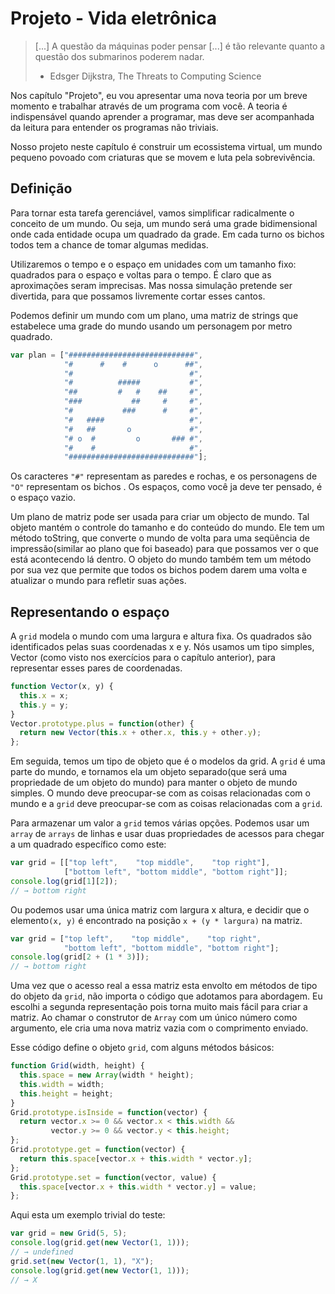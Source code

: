# Projeto - Vida eletrônica

> [...] A questão da máquinas poder pensar [...] é tão relevante quanto a questão dos submarinos poderem nadar.
>
> - Edsger Dijkstra, The Threats to Computing Science

Nos capítulo "Projeto", eu vou apresentar uma nova teoria por um breve momento e trabalhar através de um programa com você. A teoria é indispensável quando aprender a programar, mas deve ser acompanhada da leitura para entender os programas não triviais.

Nosso projeto neste capítulo é construir um ecossistema virtual, um mundo pequeno povoado com criaturas que se movem e luta pela sobrevivência.

## Definição

Para tornar esta tarefa gerenciável, vamos simplificar radicalmente o conceito de um mundo. Ou seja, um mundo será uma grade bidimensional onde cada entidade ocupa um quadrado da grade. Em cada turno os bichos todos tem a chance de tomar algumas medidas.

Utilizaremos o tempo e o espaço em unidades com um tamanho fixo: quadrados para o espaço e voltas para o tempo. É claro que as aproximações seram imprecisas. Mas nossa simulação pretende ser divertida, para que possamos livremente cortar esses cantos.

Podemos definir um mundo com um plano, uma matriz de strings que estabelece uma grade do mundo usando um personagem por metro quadrado.

```js
var plan = ["############################",
            "#      #    #      o      ##",
            "#                          #",
            "#          #####           #",
            "##         #   #    ##     #",
            "###           ##     #     #",
            "#           ###      #     #",
            "#   ####                   #",
            "#   ##       o             #",
            "# o  #         o       ### #",
            "#    #                     #",
            "############################"];
```

Os caracteres `"#"` representam as paredes e rochas, e os personagens de `"O"` representam os bichos . Os espaços, como você ja deve ter pensado, é o espaço vazio.

Um plano de matriz pode ser usada para criar um objecto de mundo. Tal objeto mantém o controle do tamanho e do conteúdo do mundo. Ele tem um método toString, que converte o mundo de volta para uma seqüência de impressão(similar ao plano que foi baseado) para que possamos ver o que está acontecendo lá dentro. O objeto do mundo também tem um método por sua vez que permite que todos os bichos podem darem uma volta e atualizar o mundo para refletir suas ações.

## Representando o espaço

A `grid` modela o mundo com uma largura e altura fixa. Os quadrados são identificados pelas suas coordenadas x e y. Nós usamos um tipo simples, Vector (como visto nos exercícios para o capítulo anterior), para representar esses pares de coordenadas.

```js
function Vector(x, y) {
  this.x = x;
  this.y = y;
}
Vector.prototype.plus = function(other) {
  return new Vector(this.x + other.x, this.y + other.y);
};
```

Em seguida, temos um tipo de objeto que é o modelos da grid. A `grid` é uma parte do mundo, e tornamos ela um objeto separado(que será uma propriedade de um objeto do mundo) para manter o objeto de mundo simples. O mundo deve preocupar-se com as coisas relacionadas com o mundo e a `grid` deve preocupar-se com as coisas relacionadas com a `grid`.

Para armazenar um valor a `grid` temos várias opções. Podemos usar um `array` de `arrays` de linhas e usar duas propriedades de acessos para chegar a um quadrado específico como este:

```js
var grid = [["top left",    "top middle",    "top right"],
            ["bottom left", "bottom middle", "bottom right"]];
console.log(grid[1][2]);
// → bottom right
```

Ou podemos usar uma única matriz com largura x altura, e decidir que o elemento`(x, y)` é encontrado na posição `x + (y * largura)` na matriz.

```js
var grid = ["top left",    "top middle",    "top right",
            "bottom left", "bottom middle", "bottom right"];
console.log(grid[2 + (1 * 3)]);
// → bottom right
```

Uma vez que o acesso real a essa matriz esta envolto em métodos de tipo do objeto da `grid`, não importa o código que adotamos para abordagem. Eu escolhi a segunda representação pois torna muito mais fácil para criar a matriz. Ao chamar o construtor de `Array` com um único número como argumento, ele cria uma nova matriz vazia com o comprimento enviado.

Esse código define o objeto `grid`, com alguns métodos básicos:

```js
function Grid(width, height) {
  this.space = new Array(width * height);
  this.width = width;
  this.height = height;
}
Grid.prototype.isInside = function(vector) {
  return vector.x >= 0 && vector.x < this.width &&
         vector.y >= 0 && vector.y < this.height;
};
Grid.prototype.get = function(vector) {
  return this.space[vector.x + this.width * vector.y];
};
Grid.prototype.set = function(vector, value) {
  this.space[vector.x + this.width * vector.y] = value;
};
```

Aqui esta um exemplo trivial do teste:

```js
var grid = new Grid(5, 5);
console.log(grid.get(new Vector(1, 1)));
// → undefined
grid.set(new Vector(1, 1), "X");
console.log(grid.get(new Vector(1, 1)));
// → X
```